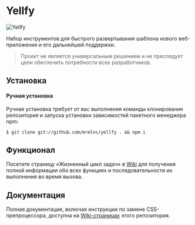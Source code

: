 # Yellfy

![Yellfy](https://cloud.githubusercontent.com/assets/7034281/10119728/11f72854-64a7-11e5-97f9-d55968c1293d.png)

Набор инструментов для быстрого развертывания шаблона нового веб-приложения и его дальнейшей поддержки.

> Проект не является универсальным решением и не преследует цели обеспечить потребности всех разработчиков.

## Установка

#### Ручная установка

Ручная установка требует от вас выполнения команды клонирования репозитория и запуска установки зависимостей пакетного менеджера npm:

```
$ git clone git://github.com/mrmlnc/yellfy . && npm i
```

## Функционал

Посетите страницу «Жизненный цикл задач» в [Wiki](/mrmlnc/yellfy/wiki/Жизненный-цикл-задач) для получения полной информации обо всех функциях и последовательности их выполнения во время вызова.

## Документация

Полная документация, включая инструкции по замене CSS-препроцессора, доступна на [Wiki-страницах](/mrmlnc/yellfy/wiki) этого репозитория.
